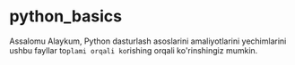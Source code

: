 # python_basics
Assalomu Alaykum, Python dasturlash asoslarini amaliyotlarini yechimlarini ushbu fayllar to`plami orqali ko`rishing orqali ko'rinshingiz mumkin.
